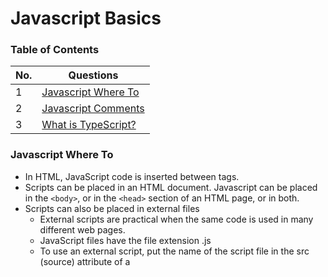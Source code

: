 # Javascript Basics

### Table of Contents

| No. | Questions |
|---- | ---------
|1 | [Javascript Where To](#Javascript-Where-To)|
|2 | [Javascript Comments](#[Javascript-Comments)|
|3 | [What is TypeScript?](#what-is-typescript)|


 ### Javascript Where To
* In HTML, JavaScript code is inserted between <script> and </script> tags.
* Scripts can  be placed in an HTML document. Javascript can be placed in the `<body>`, or in the `<head>` section of an HTML page, or in both.
* Scripts can also be placed in external files
   * External scripts are practical when the same code is used in many different web pages.
   * JavaScript files have the file extension .js
   * To use an external script, put the name of the script file in the src (source) attribute of a <script> tag:
      ```html
     <script src="myScript.js"></script>
      ```
      You can place an external script reference in <head> or <body> as you like.
     ##### External JavaScript Advantages 
     * It separates HTML and code
     * It makes HTML and JavaScript easier to read and maintain
     * Cached JavaScript files can speed up page loads
    
**[⬆ Back to Top](#table-of-contents)**
---
 
 ### Javascript Comments
 JavaScript comments can be used to explain JavaScript code, and also used to prevent execution.
 
 ##### Single Line Comments  start with `//`.           
 ##### Multi-line comments start with `/*` and end with `*/`.
   

 

